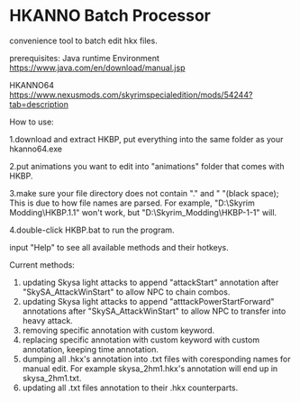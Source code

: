 # HKANNO Batch Processor
convenience tool to batch edit hkx files.

prerequisites:
Java runtime Environment https://www.java.com/en/download/manual.jsp

HKANNO64 https://www.nexusmods.com/skyrimspecialedition/mods/54244?tab=description

How to use:

1.download and extract HKBP, put everything into the same folder as your hkanno64.exe

2.put animations you want to edit into "animations" folder that comes with HKBP.

3.make sure your file directory does not contain "." and " "(black space); This is due to how file names are parsed. For example, "D:\Skyrim Modding\HKBP.1.1" won't work, but "D:\Skyrim_Modding\HKBP-1-1" will.

4.double-click HKBP.bat to run the program.

input "Help" to see all available methods and their hotkeys.

Current methods:

1. updating Skysa light attacks to append "attackStart" annotation after "SkySA_AttackWinStart" to allow NPC to chain combos.
2. updating Skysa light attacks to append "atttackPowerStartForward" annotations after "SkySA_AttackWinStart" to allow NPC to transfer into heavy attack.
3. removing specific annotation with custom keyword.
4. replacing specific annotation with custom keyword with custom annotation, keeping time annotation.
5. dumping all .hkx's annotation into .txt files with coresponding names for manual edit. For example skysa_2hm1.hkx's annotation will end up in skysa_2hm1.txt.
6. updating all .txt files annotation to their .hkx counterparts.
